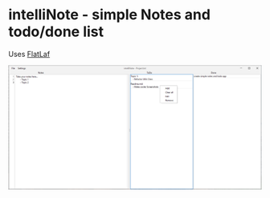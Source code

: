 intelliNote - simple Notes and todo/done list
=============================================

Uses [FlatLaf](https://github.com/JFormDesigner/FlatLaf)

![impression](images/view.png)